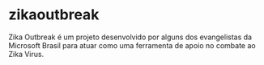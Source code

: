 # zikaoutbreak
Zika Outbreak é um projeto desenvolvido por alguns dos evangelistas da Microsoft Brasil para atuar como uma ferramenta de apoio no combate ao Zika Virus.
